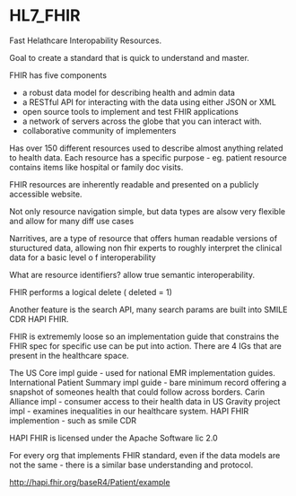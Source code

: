 # HL7_FHIR

Fast Helathcare Interopability Resources.

Goal to create a standard that is quick to understand and master.

FHIR has five components 
 - a robust data model for describing health and admin data
 - a RESTful API for interacting with the data using either JSON or XML
 - open source tools to implement and test FHIR applications
 - a network of servers across the globe that you can interact with.
 - collaborative community of implementers
 
 Has over 150 different resources used to describe almost anything related to health data.
 Each resource has a specific purpose - eg. patient resource contains items like hospital or family doc visits.
 
 FHIR resources are inherently readable and presented on a publicly accessible website.
 
 Not only resource navigation simple, but data types are alsow very flexible and allow for many diff use cases
 
 Narritives, are a type of resource that offers human readable versions of stuructured data, allowing non fhir experts to roughly interpret the clinical data for a 
 basic level o f interoperability
 
 What are resource identifiers? allow true semantic interoperability.
 
 FHIR performs a logical delete ( deleted = 1)
 
 Another feature is the search API, many search params are built into SMILE CDR HAPI FHIR.
 
 FHIR is extrememly loose so an implementation guide that constrains the FHIR spec for specific use can be put into action.
 There are 4 IGs that are present in the healthcare space.
 
 The US Core impl guide - used for national EMR implementation guides.
 International Patient Summary impl guide - bare minimum record offering a snapshot of someones health that could follow across borders.
 Carin Alliance impl - consumer access to their health data in US
 Gravity project impl - examines inequalities in our healthcare system. 
 HAPI FHIR implemention - such as smile CDR
 
 HAPI FHIR is licensed under the Apache Software lic 2.0
 
 
 
 For every org that implements FHIR standard, even if the data models are not the same - there is a similar base understanding and protocol.

http://hapi.fhir.org/baseR4/Patient/example
 
 
